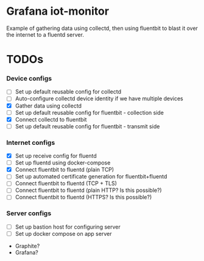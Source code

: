 # Grafana iot-monitor

Example of gathering data using collectd, then using fluentbit to blast it over the internet to a fluentd server.

# TODOs

### Device configs
- [ ] Set up default reusable config for collectd
- [ ] Auto-configure collectd device identity if we have multiple devices
- [x] Gather data using collectd
- [ ] Set up default reusable config for fluentbit - collection side
- [x] Connect collectd to fluentbit
- [ ] Set up default reusable config for fluentbit - transmit side

### Internet configs
- [x] Set up receive config for fluentd
- [ ] Set up fluentd using docker-compose
- [x] Connect fluentbit to fluentd (plain TCP)
- [ ] Set up automated certificate generation for fluentbit+fluentd
- [ ] Connect fluentbit to fluentd (TCP + TLS)
- [ ] Connect fluentbit to fluentd (plain HTTP? Is this possible?)
- [ ] Connect fluentbit to fluentd (HTTPS? Is this possible?)

### Server configs
- [ ] Set up bastion host for configuring server
- [ ] Set up docker compose on app server
- Graphite?
- Grafana?

